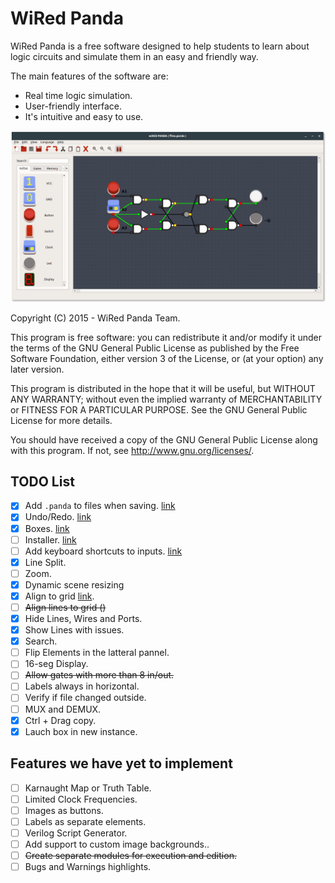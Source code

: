 # WiRed Panda

WiRed Panda is a free software designed to help students to learn about logic circuits and simulate them in an easy and friendly way.

The main features of the software are:
  - Real time logic simulation.
  - User-friendly interface.
  - It's intuitive and easy to use.

![Alt text](images/wpanda.png?raw=true "WiRed Panda Screenshot")

Copyright (C) 2015 - WiRed Panda Team.

This program is free software: you can redistribute it and/or modify
it under the terms of the GNU General Public License as published by
the Free Software Foundation, either version 3 of the License, or
(at your option) any later version.

This program is distributed in the hope that it will be useful,
but WITHOUT ANY WARRANTY; without even the implied warranty of
MERCHANTABILITY or FITNESS FOR A PARTICULAR PURPOSE.  See the
GNU General Public License for more details.

You should have received a copy of the GNU General Public License
along with this program.  If not, see <http://www.gnu.org/licenses/>.

## TODO List
- [x] Add `.panda` to files when saving.  [link](https://github.com/lellisls/wiRedPanda/issues/10)
- [x] Undo/Redo. [link](https://github.com/lellisls/wiRedPanda/issues/1)
- [x] Boxes.  [link](https://github.com/lellisls/wiRedPanda/issues/9)
- [ ] Installer. [link](https://github.com/lellisls/wiRedPanda/issues/3)
- [ ] Add keyboard shortcuts to inputs. [link](https://github.com/lellisls/wiRedPanda/issues/11)
- [x] Line Split.
- [ ] Zoom.
- [x] Dynamic scene resizing
- [x] Align to grid [link](https://github.com/lellisls/wiRedPanda/issues/14).
- [ ] ~~Align lines to grid ()~~
- [x] Hide Lines, Wires and Ports.
- [x] Show Lines with issues.
- [x] Search.
- [ ] Flip Elements in the latteral pannel.
- [ ] 16-seg Display.
- [ ] ~~Allow gates with more than 8 in/out.~~
- [ ] Labels always in horizontal.
- [ ] Verify if file changed outside.
- [ ] MUX and DEMUX.
- [x] Ctrl + Drag copy.
- [x] Lauch box in new instance.

## Features we have yet to implement
- [ ] Karnaught Map or Truth Table.
- [ ] Limited Clock Frequencies.
- [ ] Images as buttons.
- [ ] Labels as separate elements.
- [ ] Verilog Script Generator.
- [ ] Add support to custom image backgrounds..
- [ ] ~~Create separate modules for execution and edition.~~
- [ ] Bugs and Warnings highlights.
